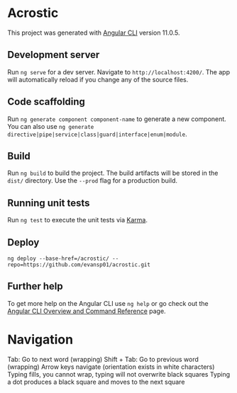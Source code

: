 # Acrostic

This project was generated with [Angular CLI](https://github.com/angular/angular-cli) version 11.0.5.

## Development server

Run `ng serve` for a dev server. Navigate to `http://localhost:4200/`. The app will automatically reload if you change any of the source files.

## Code scaffolding

Run `ng generate component component-name` to generate a new component. You can also use `ng generate directive|pipe|service|class|guard|interface|enum|module`.

## Build

Run `ng build` to build the project. The build artifacts will be stored in the `dist/` directory. Use the `--prod` flag for a production build.

## Running unit tests

Run `ng test` to execute the unit tests via [Karma](https://karma-runner.github.io).

## Deploy

`ng deploy --base-href=/acrostic/ --repo=https://github.com/evansp01/acrostic.git`

## Further help

To get more help on the Angular CLI use `ng help` or go check out the [Angular CLI Overview and Command Reference](https://angular.io/cli) page.

# Navigation

Tab: Go to next word (wrapping)
Shift + Tab: Go to previous word (wrapping)
Arrow keys navigate (orientation exists in white characters)
Typing fills, you cannot wrap, typing will not overwrite black squares
Typing a dot produces a black square and moves to the next square
